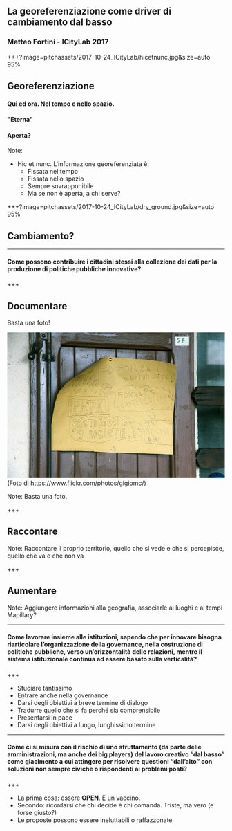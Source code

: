 ## La georeferenziazione come driver di cambiamento dal basso

### Matteo Fortini - ICityLab 2017


+++?image=pitchassets/2017-10-24_ICityLab/hicetnunc.jpg&size=auto 95%

## Georeferenziazione

#### Qui ed ora. Nel tempo e nello spazio.

#### "Eterna"

#### Aperta?

Note:
- Hic et nunc. L'informazione georeferenziata è:
    - Fissata nel tempo
    - Fissata nello spazio
    - Sempre sovrapponibile
    - Ma se non è aperta, a chi serve?

+++?image=pitchassets/2017-10-24_ICityLab/dry_ground.jpg&size=auto 95%

## Cambiamento?

---

#### Come possono contribuire i cittadini stessi alla collezione dei dati per la produzione di politiche pubbliche innovative?

+++

## Documentare

Basta una foto!

![terremoto](pitchassets/2017-10-24_ICityLab/terremotoMichele.jpg)<br/>(Foto di https://www.flickr.com/photos/gigiomc/)

Note:
Basta una foto.

+++

## Raccontare

Note:
Raccontare il proprio territorio, quello che si vede e che si percepisce, quello che va e che non va

+++ 

## Aumentare

Note:
Aggiungere informazioni alla geografia, associarle ai luoghi e ai tempi
Mapillary?

--- 

#### Come lavorare insieme alle istituzioni, sapendo che per innovare bisogna riarticolare l’organizzazione della governance, nella costruzione di politiche pubbliche, verso un’orizzontalità delle relazioni, mentre il sistema istituzionale continua ad essere basato sulla verticalità?

+++

* Studiare tantissimo
* Entrare anche nella governance
* Darsi degli obiettivi a breve termine di dialogo
* Tradurre quello che si fa perché sia comprensibile
* Presentarsi in pace
* Darsi degli obiettivi a lungo, lunghissimo termine

---

#### Come ci si misura con il rischio di uno sfruttamento (da parte delle amministrazioni, ma anche dei big players) del lavoro creativo “dal basso” come giacimento a cui attingere per risolvere questioni “dall’alto” con soluzioni non sempre civiche o rispondenti ai problemi posti?

+++

* La prima cosa: essere **OPEN**. È un vaccino.
* Secondo: ricordarsi che chi decide è chi comanda. Triste, ma vero (e forse giusto?)
* Le proposte possono essere ineluttabili o raffazzonate
